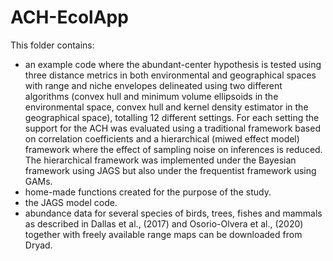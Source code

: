 # ACH-EcolApp

This folder contains:
- an example code where the abundant-center hypothesis is tested using three distance metrics in both environmental and geographical spaces with range and niche envelopes delineated using two different algorithms (convex hull and minimum volume ellipsoids in the environmental space, convex hull and kernel density estimator in the geographical space), totalling 12 different settings. For each setting the support for the ACH was evaluated using a traditional framework based on correlation coefficients and a hierarchical (miwed effect model) framework where the effect of sampling noise on inferences is reduced. The hierarchical framework was implemented under the Bayesian framework using JAGS but also under the frequentist framework using GAMs. 
- home-made functions created for the purpose of the study.
- the JAGS model code.
- abundance data for several species of birds, trees, fishes and mammals as described in Dallas et al., (2017) and Osorio-Olvera et al., (2020) together with freely available range maps can be downloaded from Dryad. 
